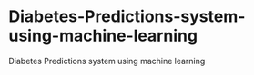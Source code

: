 # Diabetes-Predictions-system-using-machine-learning
Diabetes Predictions system using machine learning
